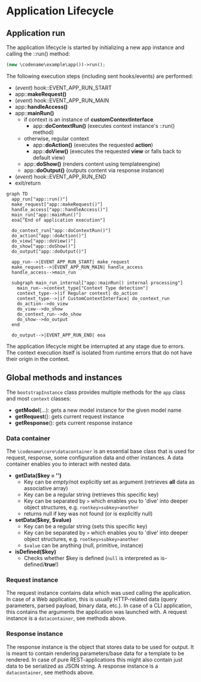 # Application Lifecycle

## Application run

The application lifecycle is started by initializing a new app instance and calling the ::run() method:

~~~php
(new \codename\example\app())->run();
~~~

The following execution steps (including sent hooks/events) are performed:

- (*event*) hook::EVENT_APP_RUN_START
- app::**makeRequest()**
- (*event*) hook::EVENT_APP_RUN_MAIN
- app::**handleAccess()**
- app::**mainRun()**
  - if context is an instance of **customContextInterface**
    - app::**doContextRun()** (executes context instance's ::run() method)
  - otherwise, regular context
    - app::**doAction()** (executes the requested **action**)
    - app::**doView()** (executes the requested **view** or falls back to default view)
  - app::**doShow()** (renders content using templateengine)
  - app::**doOutput()** (outputs content via response instance)
- (*event*) hook::EVENT_APP_RUN_END
- exit/return

```mermaid
graph TD
  app_run["app::run()"]
  make_request["app::makeRequest()"]
  handle_access["app::handleAccess()"]
  main_run["app::mainRun()"]
  eoa["End of application execution"]

  do_context_run["app::doContextRun()"]
  do_action["app::doAction()"]
  do_view["app::doView()"]
  do_show["app::doShow()"]
  do_output["app::doOutput()"]

  app_run-->|EVENT_APP_RUN_START| make_request
  make_request-->|EVENT_APP_RUN_MAIN| handle_access
  handle_access-->main_run

  subgraph main_run_internal["app::mainRun() internal processing"]
    main_run-->context_type["Context Type detection"]
    context_type-->|if Regular context| do_action
    context_type-->|if CustomContextInterface| do_context_run
    do_action-->do_view
    do_view-->do_show
    do_context_run-->do_show
    do_show-->do_output
  end

  do_output-->|EVENT_APP_RUN_END| eoa
```

The application lifecycle might be interrupted at any stage due to errors.
The context execution itself is isolated from runtime errors that do not have their origin in the context.

## Global methods and instances

The `bootstrapInstance` class provides multiple methods for the `app` class and most `context` classes:

- **getModel**(...): gets a new model instance for the given model name
- **getRequest**(): gets current request instance
- **getResponse**(): gets current response instance

### Data container

The `\codename\core\datacontainer` is an essential base class that is used for request, response, some configuration data and other instances.
A data container enables you to interact with nested data.

- **getData($key = '')**
  - Key can be *empty*/not explicitly set as argument (retrieves **all** data as associative array)
  - Key can be a regular string (retrieves this specific key)
  - Key can be separated by `>` which enables you to 'dive' into deeper object structures, e.g. `rootkey>subkey>another`
  - returns null if key was not found (or is explicitly null)
- **setData($key, $value)**
  - Key can be a regular string (sets this specific key)
  - Key can be separated by `>` which enables you to 'dive' into deeper object structures, e.g. `rootkey>subkey>another`
  - `$value` can be anything (null, primitive, instance)
- **isDefined($key)**
  - Checks whether $key is defined (`null` is interpreted as is-defined/**true**!)

### Request instance

The request instance contains data which was used calling the application. In case of a Web application, this is usually HTTP-related data (query parameters, parsed payload, binary data, etc.). In case of a CLI application, this contains the arguments the application was launched with. A request instance is a `datacontainer`, see methods above.

### Response instance
The response instance is the object that stores data to be used for output. It is meant to contain rendering parameters/base data for a template to be rendered. In case of pure REST-applications this might also contain just data to be serialized as JSON string. A response instance is a `datacontainer`, see methods above.

